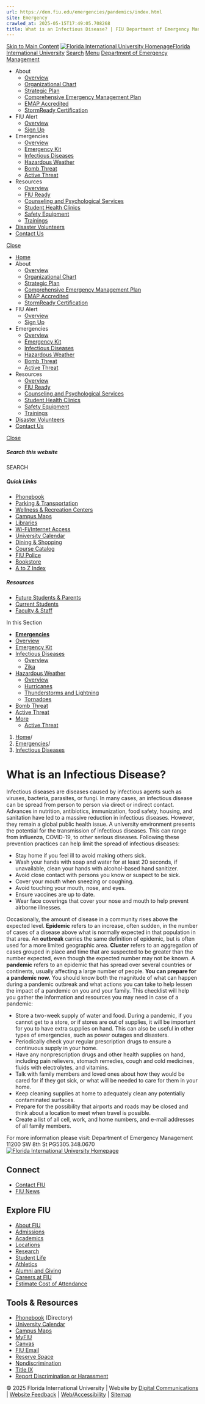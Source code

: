 ```yaml
---
url: https://dem.fiu.edu/emergencies/pandemics/index.html
site: Emergency
crawled_at: 2025-05-15T17:49:05.708268
title: What is an Infectious Disease? | FIU Department of Emergency Management
---
```


[Skip to Main Content](https://dem.fiu.edu/emergencies/pandemics/index.html#main-content)
[![Florida International University Homepage](https://digicdn.fiu.edu/core/_assets/images/logo-top.svg)Florida International University](https://www.fiu.edu/)
[Search](https://dem.fiu.edu/emergencies/pandemics/index.html)
[Menu](https://dem.fiu.edu/emergencies/pandemics/index.html)
[Department of Emergency Management](https://dem.fiu.edu/index.html)
  * About
    * [Overview](https://dem.fiu.edu/about/index.html)
    * [Organizational Chart](https://dem.fiu.edu/about/organizational-chart/index.html)
    * [Strategic Plan](https://dem.fiu.edu/about/strategic-plan/index.html)
    * [Comprehensive Emergency Management Plan](https://dem.fiu.edu/about/comprehensive-emergency-management-plan/index.html)
    * [EMAP Accredited ](https://dem.fiu.edu/about/emap-accredited/index.html)
    * [StormReady Certification](https://dem.fiu.edu/about/stormready-certification1/index.html)
  * FIU Alert
    * [Overview](https://dem.fiu.edu/fiu-alert/index.html)
    * [Sign Up](https://dem.fiu.edu/fiu-alert/sign-up/index.html)
  * Emergencies
    * [Overview](https://dem.fiu.edu/emergencies/index.html)
    * [Emergency Kit](https://dem.fiu.edu/emergencies/emergency-kit/index.html)
    * [Infectious Diseases](https://dem.fiu.edu/emergencies/pandemics/index.html)
    * [Hazardous Weather](https://dem.fiu.edu/emergencies/hazardous-weather/index.html)
    * [Bomb Threat](https://dem.fiu.edu/emergencies/bomb-threat/index.html)
    * [Active Threat](https://dem.fiu.edu/emergencies/active-threat/index.html)
  * Resources
    * [Overview](https://dem.fiu.edu/resources/index.html)
    * [FIU Ready](https://dem.fiu.edu/resources/fiu-ready/index.html)
    * [Counseling and Psychological Services](https://dem.fiu.edu/resources/counseling-and-psychological-services/index.html)
    * [Student Health Clinics](https://dem.fiu.edu/resources/student-health-services/index.html)
    * [Safety Equipment](https://dem.fiu.edu/resources/safety-equipment/index.html)
    * [Trainings](https://dem.fiu.edu/resources/training/index.html)
  * [Disaster Volunteers](https://dem.fiu.edu/disaster-volunteers/index.html)
  * [Contact Us](https://dem.fiu.edu/contact-us/index.html)


[Close](https://dem.fiu.edu/emergencies/pandemics/index.html)
  * [Home](https://dem.fiu.edu/index.html)
  * About
    * [Overview](https://dem.fiu.edu/about/index.html)
    * [Organizational Chart](https://dem.fiu.edu/about/organizational-chart/index.html)
    * [Strategic Plan](https://dem.fiu.edu/about/strategic-plan/index.html)
    * [Comprehensive Emergency Management Plan](https://dem.fiu.edu/about/comprehensive-emergency-management-plan/index.html)
    * [EMAP Accredited ](https://dem.fiu.edu/about/emap-accredited/index.html)
    * [StormReady Certification](https://dem.fiu.edu/about/stormready-certification1/index.html)
  * FIU Alert
    * [Overview](https://dem.fiu.edu/fiu-alert/index.html)
    * [Sign Up](https://dem.fiu.edu/fiu-alert/sign-up/index.html)
  * Emergencies
    * [Overview](https://dem.fiu.edu/emergencies/index.html)
    * [Emergency Kit](https://dem.fiu.edu/emergencies/emergency-kit/index.html)
    * [Infectious Diseases](https://dem.fiu.edu/emergencies/pandemics/index.html)
    * [Hazardous Weather](https://dem.fiu.edu/emergencies/hazardous-weather/index.html)
    * [Bomb Threat](https://dem.fiu.edu/emergencies/bomb-threat/index.html)
    * [Active Threat](https://dem.fiu.edu/emergencies/active-threat/index.html)
  * Resources
    * [Overview](https://dem.fiu.edu/resources/index.html)
    * [FIU Ready](https://dem.fiu.edu/resources/fiu-ready/index.html)
    * [Counseling and Psychological Services](https://dem.fiu.edu/resources/counseling-and-psychological-services/index.html)
    * [Student Health Clinics](https://dem.fiu.edu/resources/student-health-services/index.html)
    * [Safety Equipment](https://dem.fiu.edu/resources/safety-equipment/index.html)
    * [Trainings](https://dem.fiu.edu/resources/training/index.html)
  * [Disaster Volunteers](https://dem.fiu.edu/disaster-volunteers/index.html)
  * [Contact Us](https://dem.fiu.edu/contact-us/index.html)


[ Close ](https://dem.fiu.edu/emergencies/pandemics/index.html)
##### Search this website
SEARCH
##### Quick Links
  * [ Phonebook](https://phonebook.fiu.edu)
  * [ Parking & Transportation](https://parking.fiu.edu/)
  * [ Wellness & Recreation Centers](https://dasa.fiu.edu/all-departments/wellness-recreation-centers/)
  * [ Campus Maps](http://campusmaps.fiu.edu/)
  * [ Libraries](https://library.fiu.edu/)
  * [ Wi-Fi/Internet Access](https://network.fiu.edu/)
  * [ University Calendar](https://calendar.fiu.edu/)
  * [ Dining & Shopping](https://shop.fiu.edu/)
  * [ Course Catalog](https://catalog.fiu.edu/)
  * [ FIU Police](https://police.fiu.edu/)
  * [ Bookstore](https://shop.fiu.edu/retail/barnes-noble/course-materials/)
  * [ A to Z Index](https://www.fiu.edu/atoz/index.html)


##### Resources
  * [ Future Students & Parents](https://www.fiu.edu/information-for/future-students-parents.html)
  * [ Current Students](https://www.fiu.edu/information-for/current-students.html)
  * [ Faculty & Staff](https://www.fiu.edu/information-for/faculty-staff.html)


In this Section
  * **[Emergencies](https://dem.fiu.edu/emergencies/index.html)**
  * [ Overview](https://dem.fiu.edu/emergencies/index.html)
  * [Emergency Kit](https://dem.fiu.edu/emergencies/emergency-kit/index.html)
  * [Infectious Diseases](https://dem.fiu.edu/emergencies/pandemics/index.html)
    * [Overview](https://dem.fiu.edu/emergencies/pandemics/index.html)
    * [Zika](https://dem.fiu.edu/emergencies/pandemics/zika/index.html)
  * [Hazardous Weather](https://dem.fiu.edu/emergencies/hazardous-weather/index.html)
    * [Overview](https://dem.fiu.edu/emergencies/hazardous-weather/index.html)
    * [Hurricanes](https://dem.fiu.edu/emergencies/hazardous-weather/hurricanes/index.html)
    * [Thunderstorms and Lightning](https://dem.fiu.edu/emergencies/hazardous-weather/thunderstorms-and-lightning/index.html)
    * [Tornadoes](https://dem.fiu.edu/emergencies/hazardous-weather/tornadoes/index.html)
  * [Bomb Threat](https://dem.fiu.edu/emergencies/bomb-threat/index.html)
  * [Active Threat](https://dem.fiu.edu/emergencies/active-threat/index.html)
  * [More](https://dem.fiu.edu/emergencies/pandemics/index.html)
    * [Active Threat](https://dem.fiu.edu/emergencies/active-threat/index.html)


  1. [Home](https://dem.fiu.edu/index.html)/
  2. [Emergencies](https://dem.fiu.edu/emergencies/index.html)/
  3. [Infectious Diseases](https://dem.fiu.edu/emergencies/pandemics/index.html)


# What is an Infectious Disease?
Infectious diseases are diseases caused by infectious agents such as viruses, bacteria, parasites, or fungi. In many cases, an infectious disease can be spread from person to person via direct or indirect contact. Advances in nutrition, antibiotics, immunization, food safety, housing, and sanitation have led to a massive reduction in infectious diseases. However, they remain a global public health issue. 
A university environment presents the potential for the transmission of infectious diseases. This can range from influenza, COVID-19, to other serious diseases.
Following these prevention practices can help limit the spread of infectious diseases:
  * Stay home if you feel ill to avoid making others sick.
  * Wash your hands with soap and water for at least 20 seconds, if unavailable, clean your hands with alcohol-based hand sanitizer.
  * Avoid close contact with persons you know or suspect to be sick.
  * Cover your mouth when sneezing or coughing.
  * Avoid touching your mouth, nose, and eyes.
  * Ensure vaccines are up to date.
  * Wear face coverings that cover your nose and mouth to help prevent airborne illnesses.


Occasionally, the amount of disease in a community rises above the expected level.
**Epidemic** refers to an increase, often sudden, in the number of cases of a disease above what is normally expected in that population in that area.
An **outbreak** carries the same definition of epidemic, but is often used for a more limited geographic area.
**Cluster** refers to an aggregation of cases grouped in place and time that are suspected to be greater than the number expected, even though the expected number may not be known.
A **pandemic** refers to an epidemic that has spread over several countries or continents, usually affecting a large number of people.
**You can prepare for a pandemic now.**
You should know both the magnitude of what can happen during a pandemic outbreak and what actions you can take to help lessen the impact of a pandemic on you and your family. This checklist will help you gather the information and resources you may need in case of a pandemic:
  * Store a two-week supply of water and food. During a pandemic, if you cannot get to a store, or if stores are out of supplies, it will be important for you to have extra supplies on hand. This can also be useful in other types of emergencies, such as power outages and disasters.
  * Periodically check your regular prescription drugs to ensure a continuous supply in your home.
  * Have any nonprescription drugs and other health supplies on hand, including pain relievers, stomach remedies, cough and cold medicines, fluids with electrolytes, and vitamins.
  * Talk with family members and loved ones about how they would be cared for if they got sick, or what will be needed to care for them in your home.
  * Keep cleaning supplies at home to adequately clean any potentially contaminated surfaces.
  * Prepare for the possibility that airports and roads may be closed and think about a location to meet when travel is possible.
  * Create a list of all cell, work, and home numbers, and e-mail addresses of all family members.


For more information please visit:
Department of Emergency Management
11200 SW 8th St PG5305.348.0670
[ ![Florida International University Homepage](https://digicdn.fiu.edu/core/_assets/images/footer-logo.svg) ](https://www.fiu.edu/)
## Connect
  * [Contact FIU](https://www.fiu.edu/about/contact-us/index.html)
  * [FIU News](https://news.fiu.edu/)


## Explore FIU
  * [About FIU](https://www.fiu.edu/about/index.html)
  * [Admissions](https://www.fiu.edu/admissions/index.html)
  * [Academics](https://www.fiu.edu/academics/index.html)
  * [Locations](https://www.fiu.edu/locations/index.html)
  * [Research](https://www.fiu.edu/research/index.html)
  * [Student Life](https://www.fiu.edu/student-life/index.html)
  * [Athletics](https://www.fiu.edu/athletics/index.html)
  * [Alumni and Giving](https://www.fiu.edu/alumni-and-giving/index.html)
  * [Careers at FIU](https://hr.fiu.edu/careers/)
  * [Estimate Cost of Attendance](https://onestop.fiu.edu/finances/estimate-your-costs/)


## Tools & Resources
  * [Phonebook](https://phonebook.fiu.edu) (Directory)
  * [University Calendar](https://calendar.fiu.edu/)
  * [Campus Maps](https://campusmaps.fiu.edu/)
  * [MyFIU](https://my.fiu.edu/)
  * [Canvas](https://canvas.fiu.edu)
  * [FIU Email](http://mail.fiu.edu/)
  * [Reserve Space](https://centralreservations.fiu.edu/)
  * [Nondiscrimination](https://ace.fiu.edu/civil-rights/harassment-and-discrimination/)
  * [Title IX](https://ace.fiu.edu/title-ix/)
  * [Report Discrimination or Harassment](https://report.fiu.edu/)


© 2025 Florida International University  | Website by [Digital Communications](https://stratcomm.fiu.edu/digital-print/websites/) | [Website Feedback](https://webforms.fiu.edu/view.php?id=370774&element_5=https://dem.fiu.edu/emergencies/pandemics/index.html) | [Web/Accessibility](https://accessibility.fiu.edu/) | [Sitemap](https://dem.fiu.edu/sitemap.html)
